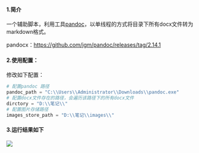 #### 1.简介

一个辅助脚本，利用工具[pandoc](https://github.com/jgm/pandoc/releases/tag/2.14.1)，以单线程的方式将目录下所有docx文件转为markdown格式。

pandocx：https://github.com/jgm/pandoc/releases/tag/2.14.1

#### 2.使用配置：

修改如下配置：

```python
# 配置pandoc 路径
pandoc_path = "C:\\Users\\Administrator\\Downloads\\pandoc.exe"
# 配置docx文件存在的路径，会遍历该路径下的所有docx文件
dirctory = "D:\\笔记\\"
# 配置图片存储路径
images_store_path = "D:\\笔记\\images\\"
```

#### 3.运行结果如下

![](E:\9-Program\GIT\Docx_to_markdown\1.png)

